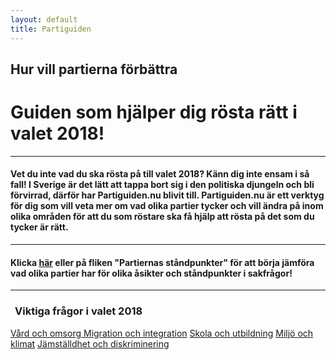 ```yaml
---
layout: default
title: Partiguiden
---
```

  <div class="jumbotron text-center" id="hemjumbotron">
    <h2 class="noMargin"> Hur vill partierna förbättra <br>
        <span class="element" id="typeText"></span> 
        <span class="typed-cursor"></span>
      </h2>
  </div>
  <div class="container">
    <div class="row">
      <div class="col-sm-10 col-sm-offset-1">
        <h1  class="boxTitle text-center">Guiden som hjälper dig rösta rätt i valet 2018!</h1>
        <hr class="lineLarge">
          <h4 class="contentText">Vet du inte vad du ska rösta på till valet 2018? Känn dig inte ensam i så fall! I Sverige är det lätt att tappa bort sig i den politiska djungeln och bli förvirrad, därför har Partiguiden.nu blivit till. Partiguiden.nu är ett verktyg för dig som vill veta mer om vad olika partier tycker och vill ändra på inom olika områden för att du som röstare ska få hjälp att rösta på det som du tycker är rätt.
          </h4>
        <hr class="lineLarge">          
            <h4 class="contentText">Klicka <a href="/partiernas-standpunkter.html">här</a> eller på fliken "Partiernas ståndpunkter" för att börja jämföra vad olika partier har för olika åsikter och ståndpunkter i sakfrågor!</h4>
        <hr class="lineLarge" style="margin-bottom: 0">
        </div>
        <div class="col-sm-6 col-sm-offset-3">
            <h3 style="margin-left: 7px">Viktiga frågor i valet 2018</h3>
            <div class="list-group">
              <a href="/amnen/vard_och_omsorg" class="list-group-item list-group-item-action">
                Vård och omsorg
              </a>
              <a href="/amnen/migration_och_integration" class="list-group-item list-group-item-action">Migration och integration</a>
              <a href="/amnen/skola" class="list-group-item list-group-item-action">Skola och utbildning</a>
              <a href="/amnen/miljo" class="list-group-item list-group-item-action">Miljö och klimat</a>
              <a href="/amnen/jamstalldhet_och_diskriminering" class="list-group-item list-group-item-action">Jämställdhet och diskriminering</a>
            </div>
        </div>
    </div>
  </div>
